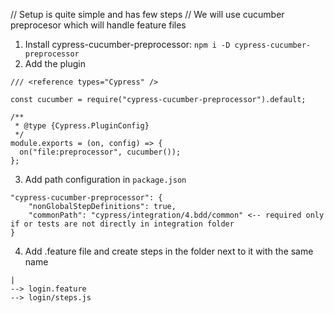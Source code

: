// Setup is quite simple and has few steps
// We will use cucumber preprocesor which will handle feature files

1. Install cypress-cucumber-preprocessor: `npm i -D cypress-cucumber-preprocessor`
2. Add the plugin
```
/// <reference types="Cypress" />

const cucumber = require("cypress-cucumber-preprocessor").default;

/**
 * @type {Cypress.PluginConfig}
 */
module.exports = (on, config) => {
  on("file:preprocessor", cucumber());
};
```
3. Add path configuration in `package.json`
```
"cypress-cucumber-preprocessor": {
    "nonGlobalStepDefinitions": true,
    "commonPath": "cypress/integration/4.bdd/common" <-- required only if or tests are not directly in integration folder
}
```
4. Add .feature file and create steps in the folder next to it with the same name
```
|
--> login.feature
--> login/steps.js
```